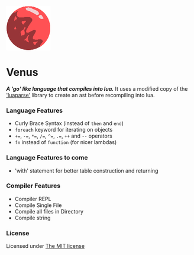 ![Venus Logo][logo]
# Venus
___A 'go' like language that compiles into lua.___
It uses a modified copy of the ['luaparse'](https://oxyc.github.io/luaparse/) library to create an
ast before recompiling into lua.

### Language Features
  - Curly Brace Syntax (instead of `then` and `end`)
  - `foreach` keyword for iterating on objects
  - `+=`, `-=`, `*=`, `/=`, `^=`, `.=`, `++` and `--` operators
  - `fn` instead of `function` (for nicer lambdas)

### Language Features to come
  - 'with' statement for better table construction and returning


### Compiler Features
  - Compiler REPL
  - Compile Single File
  - Compile all files in Directory
  - Compile string

### License
Licensed under [The MIT license](https://opensource.org/licenses/MIT)

[logo]: icon.png
